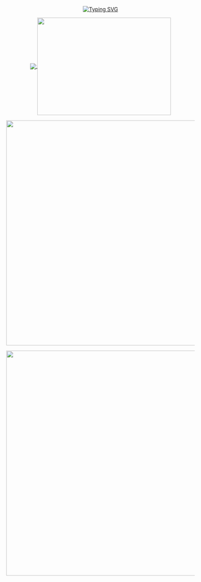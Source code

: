 <p align="center"> 
  <a href="https://git.io/typing-svg"><img src="https://readme-typing-svg.demolab.com?font=Righteous&size=32&duration=3000&pause=1000&color=8F7FD3DE&center=true&vCenter=true&repeat=false&width=435&lines=Hello!+Welecom+to+Spuamnte+!" alt="Typing SVG" /></a>
</p>

<p align="center"> 
<a href="https://github.com/anuraghazra/github-readme-stats">
  <img align="center" src="https://github-readme-stats.vercel.app/api?username=spumant&theme=tokyonight&show_icons=true" />
</a>
<a href="https://github.com/anuraghazra/convoychat">
  <img align="center" src="https://github-readme-stats.vercel.app/api/top-langs/?username=spumant&theme=tokyonight&langs_count=6&layout=compact" width="357px" height="260px"/>
</a>
</p>

<p align="center"> 
<a href="https://github.com/ryo-ma/github-profile-trophy">
  <img align="center" src="https://github-profile-trophy.vercel.app/?username=spumant&theme=tokyonight&row=1&column=4" width="600"/>
</a>
</p>

<p align="center"> 
  <img src="https://github-readme-activity-graph-chi.vercel.app/graph?username=spumant&theme=tokyo-night" width="600"/>
</p>
